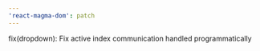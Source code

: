 ```yaml
---
'react-magma-dom': patch
---
```


fix(dropdown): Fix active index communication handled programmatically
